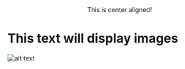 <div align="center">This is center aligned!</div>


# This text will display images
![alt text](https://i.gifer.com/78fl.gif)
